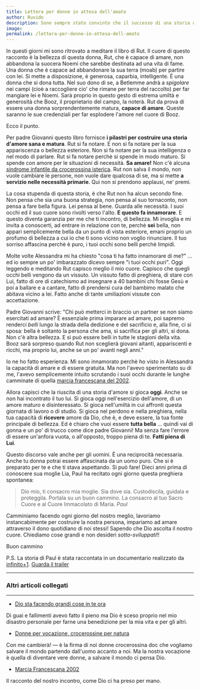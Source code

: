 ```yaml
---
title: Lettera per donne in attesa dell'amato
author: Ruvido
description: Sono sempre stato convinto che il successo di una storia d'amore dipendesse da molti fattori incontrollabili, spesso decisi dal caso. In seguito ho capito che le cose non stavano proprio così, e soprattutto, che una storia d'amore si costruisce già molto prima di incontrare l'amata!
image:
permalink: /lettera-per-donne-in-attesa-dell-amato
---
```


In questi giorni mi sono ritrovato a meditare il libro di Rut. Il cuore di questo racconto è la bellezza di questa donna, Rut, che è capace di amare, non abbandona la suocera Noemi che sarebbe destinata ad una vita di fame. Una donna che è capace ad abbandonare la sua terra (moab) per partire con lei. Si mette a disposizione, è generosa, caparbia, intelligente. È una donna che si dona tutta. Nel suo dono di se, a Betlemme andrà a *spigolare* nei campi (cioè a raccogliere cio' che rimane per terra del raccolto) per far mangiare lei e Noemi. Sarà proprio in questo gesto di estrema umiltà e generosità che Booz, il proprietario del campo, la noterà. Rut da prova di essere una donna sorprendentemente matura, **capace di amare**. Queste saranno le sue credenziali per far esplodere l'amore nel cuore di Booz.

Ecco il punto.

Per padre Giovanni questo libro fornisce **i pilastri per costruire una storia d'amore sana e matura**. Rut si fa notare. E non si fa notare per la sua appariscenza o bellezza esteriore. Non si fa notare per la sua intelligenza o nel modo di parlare. Rut si fa notare perchè si spende in modo maturo. Si spende con amore per le situazioni di necessità. **Sa amare!** Non c'è alcuna [sindrome infantile da crocerossina isterica](http://5p2p.it/2014/10/15/crocerossine-per-natura.html). Rut non salva il mondo, non vuole cambiare le persone, non vuole dare qualcosa di se, ma si mette **a servizio nelle necessità primarie**. Qui non si prendono applausi, ne' premi. 

La cosa stupenda di questa storia, è che Rut non ha alcun secondo fine. Non pensa che sia una buona strategia, non pensa al suo tornaconto, non pensa a fare bella figura. Lei pensa al bene. Guarda alle necessità. I suoi occhi ed il suo cuore sono rivolti verso l'alto. **E questo fa innamorare**. E questo diventa garanzia per me che ti incontro, di bellezza. Mi invoglia e mi invita a conoscerti, ad entrare in relazione con te, perchè **sei** bella, non appari semplicemente bella da un punto di vista esteriore, emani proprio un profumo di bellezza a cui io che ti sono vicino non voglio rinunciare. Il tuo sorriso affascina perchè è puro, i tuoi occhi sono belli perchè limpidi. 

Molte volte Alessandra mi ha chiesto "cosa ti ha fatto innamorare di me?" ... ed io sempre un po' imbarazzato dicevo sempre "i tuoi occhi puri". Oggi leggendo e meditando Rut capisco meglio il mio cuore. Capisco che quegli occhi belli vengono da un vissuto. Un vissuto fatto di preghiera, di stare con Lui, fatto di ore di catechismo ad insegnare a 40 bambini chi fosse Gesù e poi a ballare e a cantare, fatto di prendersi cura del bambimo malato che abitava vicino a lei. Fatto anche di tante umiliazioni vissute con accettazione.

Padre Giovanni scrive: "Chi può metterci in braccio un partner se non siamo esercitati ad amare? È essenziale prima imparare ad amare, poi sapremo renderci *belli* lungo la strada della dedizione e del sacrificio e, alla fine, ci si sposa: bella è soltanto la persona che ama, si sacrifica per gli altri, si dona. Non c'è altra bellezza. E si può essere belli in tutte le stagioni della vita. Booz sarà sorpreso quando Rut non sceglierà giovani aitanti, appariscenti e ricchi, ma proprio lui, anche se un po' avanti negli anni."

Io ne ho fatto esperienza. Mi sono innamorato perchè ho visto in Alessandra la capacità di amare e di essere gratuita. Ma non l'avevo sperimentato su di me, l'avevo semplicemente intuito scrutando i suoi occhi durante le lunghe camminate di quella [marcia francescana del 2002](http://5p2p.it/2013/07/15/marcia2002.html). 

Allora capisci che la riuscita di una storia d'amore si gioca **oggi**. Anche se non hai incontrato il tuo lui. Si gioca oggi nell'esercizio dell'amore, di un amore maturo e disinteressato. Si gioca nell'umiltà in cui affronti questa giornata di lavoro o di studio. Si gioca nel perdono e nella preghiera, nella tua capacità di **ricevere** amore da Dio, che è, e deve essere, la tua fonte principale di bellezza. Ed è chiaro che vuoi essere **tutta bella** ... quindi vai di gonna e un po' di trucco come dice padre Giovanni! Ma senza fare l'errore di essere un'anfora vuota, o all'opposto, troppo piena di te. **Fatti piena di Lui**.

Questo discorso vale anche per gli uomini. È una reciprocità necessaria. Anche tu donna potrai essere affascinata da un uomo puro. Che si è preparato per te e che ti stava aspettando. Si può fare! Dieci anni prima di conoscere sua moglie Lia, Paul ha recitato ogni giorno questa preghiera spontanea:

> Dio mio, ti consacro mia moglie. Sia dove sia. Custodiscila, guidala e proteggila. Portala su un buon cammino. La consacro al tuo Sacro Cuore e al Cuore Immacolato di Maria. <cite>Paul</cite>

Camminiamo facendo ogni giorno del nostro meglio, lavoriamo instancabimente per costruire la nostra persona, impariamo ad amare attraverso il dono quotidiano di noi stessi! Sapendo che Dio ascolta il nostro cuore. Chiediamo cose grandi e non desideri *sotto-sviluppati*!!

Buon cammino

P.S. La storia di Paul è stata raccontata in un documentario realizzato da [infinito+1](http://www.infinitomasuno.it/). [Guarda il trailer](https://www.youtube.com/watch?v=O5xcysvuU8M)

---

### Altri articoli collegati

---

- [Dio sta facendo grandi cose in te ora](http://5p2p.it/2015/09/09/dio-sta-facendo-grandi-cose-in-te-ora.html)

Di guai e fallimenti avevo fatto il pieno ma Dio è sceso proprio nel mio disastro personale per farne una benedizione per la mia vita e per gli altri.

- [Donne per vocazione, crocerossine per natura](http://5p2p.it/2014/10/15/crocerossine-per-natura.html)

Con me cambierà! — è la firma di noi donne crocerossina doc che vogliamo salvare il mondo partendo dall'uomo accanto a noi. Ma la nostra vocazione è quella di diventare vere donne, a salvare il mondo ci pensa Dio.

- [Marcia Francescana 2002](http://5p2p.it/2013/07/15/marcia2002.html)

Il racconto del nostro incontro, come Dio ci ha preso per mano.
